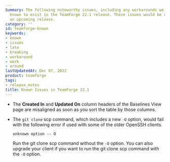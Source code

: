 ```yaml
---
Summary: The following noteworthy issues, including any workarounds we may have, are
  known to exist in the TeamForge 22.1 release. These issues would be resolved in
  an upcoming release.
category: ''
id: teamforge-known
keywords:
- known
- issues
- late
- breaking
- workaround
- work
- around
lastUpdatedAt: Dec 07, 2022
product: teamforge
tags:
- release_notes
title: Known Issues in TeamForge 22.1
---
```


<!-- artf421451 : Misalignment of Created In and Updated On columns on sorting -->
* The **Created In** and **Updated On** column headers of the Baselines View page are misaligned as soon as you sort the table by those columns.
<!-- https://forge.collab.net/sf/go/artf422083 -->
* The `git clone` scp command, which includes a new `-O` option, would fail with the following error if used with some of the older OpenSSH clients. 
  
  `unknown option -- O`

  Run the git clone scp command without the `-O` option. You can also upgrade your client if you want to run the git clone scp command with the `-O` option.
